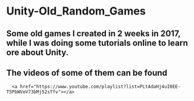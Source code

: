 # Unity-Old_Random_Games
## Some old games I created in 2 weeks in 2017, while I was doing some tutorials online to learn ore about Unity.
## The videos of some of them can be found <div align="left">
      <a href="https://www.youtube.com/playlist?list=PLtAdaHj4uI0EE-T5PbWVoV73bMj52sTfv"></a>
</div>
